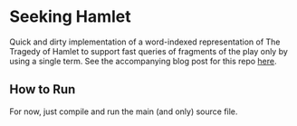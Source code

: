 # Seeking Hamlet

Quick and dirty implementation of a word-indexed representation of The Tragedy of Hamlet to support fast queries of fragments
of the play only by using a single term. See the accompanying blog post for this repo [here](https://blog.sbaldrich.dev/posts/2021-03-23-new-post-seeking-hamlet-part-i).

## How to Run

For now, just compile and run the main (and only) source file.